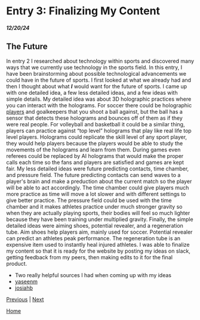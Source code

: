 # Entry 3: Finalizing My Content
##### 12/20/24

## The Future
In entry 2 I researched about technology within sports and discovered many ways that we currently use technology in the sports field. In this entry, I have been brainstorming about possible technological advancements we could have in the future of sports. I first looked at what we already had and then I thought about what **_I_** would want for the future of sports. I came up with one detailed idea, a few less detailed ideas, and a few ideas with simple details. My detailed idea was about 3D holographic practices where you can interact with the holograms. For soccer there could be holographic [players](https://as2.ftcdn.net/v2/jpg/02/72/31/49/1000_F_272314919_tuSZVX3wXLjzDhtNjPCy9wXuTpkFVpPF.jpg) and goalkeepers that you shoot a ball against, but the ball has a sensor that detects these holograms and bounces off of them as if they were real people. For volleyball and basketball it could be a similar thing, players can practice against “top level” holograms that play like real life top level players. Holograms could replicate the skill level of any sport player, they would help players because the players would be able to study the movements of the holograms and learn from them. During games even referees could be replaced by AI holograms that would make the proper calls each time so the fans and players are satisfied and games are kept fair. My less detailed ideas were future predicting contacts, time chamber, and pressure field. The future predicting contacts can send waves to a player's brain and make a preduction about the current match so the player will be able to act accordingly. The time chamber could give players much more practice as time will move a lot slower and with different settings to give better practice. The pressure field could be used with the time chamber and it makes athletes practice under much stronger gravity so when they are actually playing sports, their bodies will feel so much lighter because they have been training under multiplied gravity. Finally, the simple detailed ideas were aiming shoes, potential revealer, and a regeneration tube. Aim shoes help players aim, mainly used for soccer. Potential revealer can predict an athletes peak performance. The regeneration tube is an expensive item used to instantly heal injured athletes. I was able to finalize my content so that it is ready for the website by posting my ideas on slack, getting feedback from my peers, then making edits to it for the final product.
* Two really helpful sources I had when coming up with my ideas
 * [yaseenm](https://yaseenm8161.github.io/sep10-freedom-project/#about)
 * [josiahb](https://josiahb7308.github.io/sep10-freedom-project/)


[Previous](entry02.md) | [Next](entry04.md)

[Home](../README.md)
